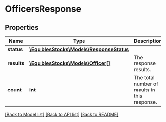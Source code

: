 # OfficersResponse

## Properties
Name | Type | Description | Notes
------------ | ------------- | ------------- | -------------
**status** | [**\EquiblesStocks\Models\ResponseStatus**](ResponseStatus.md) |  | [optional] 
**results** | [**\EquiblesStocks\Models\Officer[]**](Officer.md) | The response results. | [optional] 
**count** | **int** | The total number of results in this response. | [optional] 

[[Back to Model list]](../../README.md#documentation-for-models) [[Back to API list]](../../README.md#documentation-for-api-endpoints) [[Back to README]](../../README.md)


